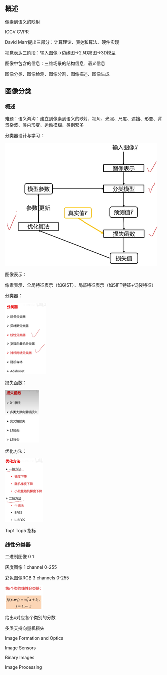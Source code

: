 ## 概述

像素到语义的映射

ICCV CVPR

David Marr提出三部分：计算理论、表达和算法、硬件实现

视觉表达三阶段：输入图像→边缘图→2.5D简图→3D模型

图像中包含的信息：三维场景的结构信息、语义信息

图像分类、图像检测、图像分割、图像描述、图像生成

## 图像分类

### 概述

难题：语义鸿沟：建立到像素到语义的映射、视角、光照、尺度、遮挡、形变、背景杂波、类内形变、运动模糊、类别繁多

分类器设计与学习：

<img src="./机器视觉_鲁鹏.assets/image-20240121181649745.png" alt="image-20240121181649745" style="zoom:50%;" />

图像表示：

像素表示、全局特征表示（如GIST）、局部特征表示（如SIFT特征+词袋特征）

分类器：

<img src="./机器视觉_鲁鹏.assets/image-20240121182333183.png" alt="image-20240121182333183" style="zoom:25%;" />

损失函数：

<img src="./机器视觉_鲁鹏.assets/image-20240121182537474.png" alt="image-20240121182537474" style="zoom:25%;" />

优化方法：

<img src="./机器视觉_鲁鹏.assets/image-20240121182458873.png" alt="image-20240121182458873" style="zoom:25%;" />

Top1 Top5 指标

### 线性分类器

二进制图像 0 1

灰度图像 1 channel 0-255

彩色图像RGB 3 channels 0-255

<img src="./机器视觉_鲁鹏.assets/image-20240123174013784.png" alt="image-20240123174013784" style="zoom:25%;" />

给出x对应各个类别的分数

多类支持向量机损失





Image Formation and Optics

Image Sensors

Binary Images

Image Processing









